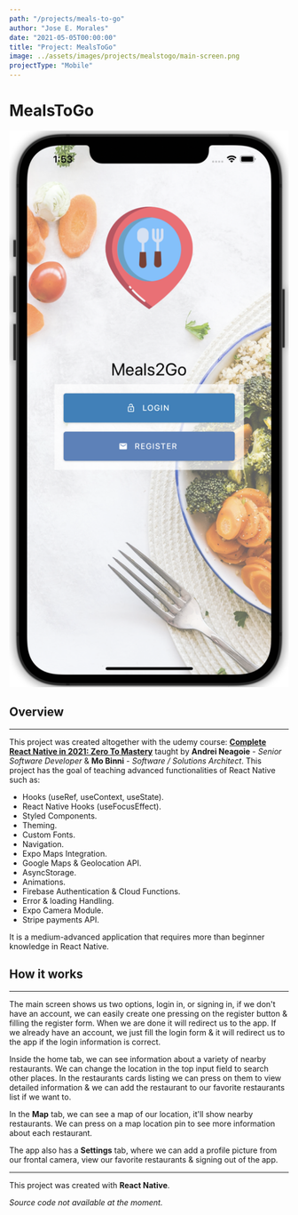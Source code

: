 ```yaml
---
path: "/projects/meals-to-go"
author: "Jose E. Morales"
date: "2021-05-05T00:00:00"
title: "Project: MealsToGo"
image: ../assets/images/projects/mealstogo/main-screen.png
projectType: "Mobile"
---
```

# MealsToGo
![](../assets/images/projects/mealstogo/main-screen.png)
## Overview
---
This project was created altogether with the udemy course: [**Complete React Native in 2021: Zero To Mastery**](https://www.udemy.com/course/complete-react-native-mobile-development-zero-to-mastery-with-hooks/) taught by **Andrei Neagoie** - *Senior Software Developer* & **Mo Binni** - *Software / Solutions Architect*.
This project has the goal of teaching advanced functionalities of React Native such as:

- Hooks (useRef, useContext, useState).
- React Native Hooks (useFocusEffect).
- Styled Components.
- Theming.
- Custom Fonts.
- Navigation.
- Expo Maps Integration.
- Google Maps & Geolocation API.
- AsyncStorage.
- Animations.
- Firebase Authentication & Cloud Functions.
- Error & loading Handling.
- Expo Camera Module.
- Stripe payments API.

It is a medium-advanced application that requires more than beginner knowledge in React Native.
## How it works
---
The main screen shows us two options, login in, or signing in, if we don't have an account, we can easily create one pressing on the register button & filling the register form. When we are done it will redirect us to the app.
If we already have an account, we just fill the login form & it will redirect us to the app if the login information is correct.

Inside the home tab, we can see information about a variety of nearby restaurants. We can change the location in the top input field to search other places.
In the restaurants cards listing we can press on them to view detailed information & we can add the restaurant to our favorite restaurants list if we want to.

In the **Map** tab, we can see a map of our location, it'll show nearby restaurants. We can press on a map location pin to see more information about each restaurant.

The app also has a **Settings** tab, where we can add a profile picture from our frontal camera, view our favorite restaurants & signing out of the app.

---

This project was created with **React Native**.

*Source code not available at the moment.*
